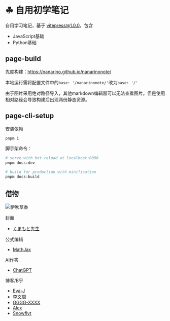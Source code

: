 # ☘ 自用初学笔记

自用学习笔记，基于 vitepress@1.0.0，包含

- JavaScript基础
- Python基础


## page-build

先度构建：<https://nanarino.github.io/nanarinonote/>

本地运行需将配置文件中的`base: '/nanarinonote/'`改为`base: '/'` 

由于图片采用绝对路径导入，其他markdown编辑器可以无法查看图片。但是使用相对路径会导致构建后出现两份静态资源。


## page-cli-setup

安装依赖

```bash
pnpm i
```

脚手架命令：

```bash
# serve with hot reload at localhost:8080
pnpm docs:dev

# build for production with minification
pnpm docs:build
```

## 借物

![伊吹萃香](./docs/public/suika.png)

封面

- [くまもと先生](https://twitter.com/skmmt3?s=20&t=ltroPB3CFkNcqhtvoZvyRw)

公式编辑

- [MathJax](https://github.com/mathjax/MathJax)

AI作答

- [ChatGPT](https://chat.openai.com/chat)

博客/B乎

- [Eva-J](https://www.cnblogs.com/Eva-J/p/7277026.html)
- [李文周](https://www.cnblogs.com/liwenzhou/p/9959979.html)
- [GGGG-XXXX](https://www.cnblogs.com/GGGG-XXXX/p/9564651.html)
- [Alex](https://www.cnblogs.com/alex3714/articles/5760582.html)
- [Snowflyt](https://www.zhihu.com/people/wo-mo-mo-kan-ni-zhuang-bi)
